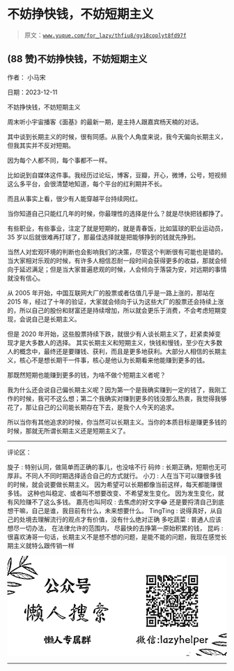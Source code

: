 # 不妨挣快钱，不妨短期主义

> 原文：[`www.yuque.com/for_lazy/thfiu8/gy18coplyt8fd97f`](https://www.yuque.com/for_lazy/thfiu8/gy18coplyt8fd97f)

## (88 赞)不妨挣快钱，不妨短期主义

作者： 小马宋

日期：2023-12-11

不妨挣快钱，不妨短期主义

周末听小宇宙播客《面基》的最新一期，是主持人跟嘉宾杨天楠的对话。

其中谈到长期主义的时候，很有同感。从我个人角度来说，我今天偏向长期主义，但我其实并不反对短期。

因为每个人都不同，每个事都不一样。

比如说到自媒体这件事。我经历过论坛，博客，豆瓣，开心，微博，公号，短视频这么多平台，会很清楚地知道，每个平台的红利期并不长。

而且从事实上看，很少有人能穿越平台持续网红。

当你知道自己只能红几年的时候，你最理性的选择是什么？就是尽快把钱都挣了。

有些职业，有些事业，注定了就是短期的，就是青春饭，比如篮球的职业运动员，35 岁以后就很难再打球了，那最佳选择就是把能够挣到的钱就先挣到。

当然人对宏观环境的判断也会影响我们的决策，尽管这个判断很有可能也是错的。当大家相对乐观的时候，有许多人相信忍耐一段时间会获得更多的收益，那就会倾向于延迟满足；但是当大家普遍悲观的时候，人会倾向于落袋为安，对远期的事情就没有信心。

从 2005 年开始，中国互联网大厂的股票或者估值几乎是一路上涨的，那站在 2015 年，经过了十年的验证，大家就会倾向于认为这些大厂的股票还会持续上涨的，所以自己的股份和财富还是持续增加，所以就会更乐于消费，不会考虑短期变现，会说自己是长期主义。

但是 2020 年开始，这些股票持续下跌，就很少有人谈长期主义了，赶紧卖掉变现才是大多数人的选择。
其实长期主义和短期主义，快钱和慢钱，至少在大多数人的概念中，最终还是要赚钱、获利，而且是更多地获利。大部分人相信的长期主义，核心不是想长期干一件事，核心是他认为长期看来他能赚到更多的钱。

那既然短期也能赚到更多的钱，为啥不做个短期主义者呢？

我为什么还会说自己偏长期主义呢？因为第一个是我确实赚到一定的钱了，我刚工作的时候，我可不这么想；第二个我确实对赚到更多的钱没那么热衷，我觉得我够花了，那让自己的公司能长期存在下去，是我个人今天的追求。

所以当你有其他追求的时候，你当然可以长期主义。当你的本质目标是赚更多钱的时候，那就无所谓长期主义还是短期主义了。

* * *

评论区：

旋子 : 特别认同，做简单而正确的事儿，也没啥不行
码帅 : 长期正确，短期也无可厚非。不同人不同时期选择适合自己的方式就行。
小刀 : 人在当下可以赚很多钱的时候，就会说要做长期主义。
因为希望可以长期都像当前这样，每天都能赚很多钱。
这种也叫稳定、或者叫不想要改变、不希望发生变化。
因为发生变化，就有风险赚不了这么多钱。
嘉亮也叫阿叹 : 去焦虑的好文字😂
还是要捋清自己到底想干嘛，自己是谁，我目前有什么，未来想要什么。
TingTing : 说得真好，从自己的处境去理解流行的观点才有价值，没有什么绝对正确
多吃蔬菜 : 普通人应该想尽一切办法，
在法律允许的范围内，
尽最快的去挣第一原始积累的钱，
昆屿 : 很喜欢涛哥一句话，长期主义不是想不想的问题，是能不能的问题，我现在感觉长期主义就特么跟传销一样

![](img/21de372a77ea1f441c613f7316831ae1.png)

* * *